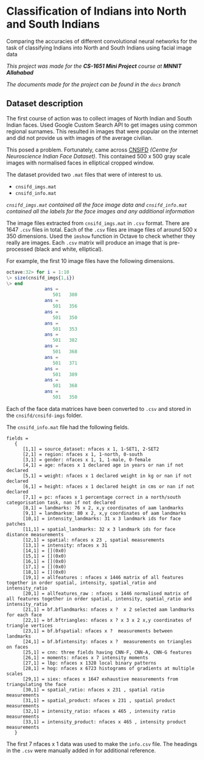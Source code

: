 # Classification of Indians into North and South Indians
Comparing the accuracies of different convolutional neural networks for the task of classifying Indians into North and South Indians using facial image data

*This project was made for the **CS-1651 Mini Project** course at **MNNIT Allahabad***

*The documents made for the project can be found in the `docs` branch*

## Dataset description

The first course of action was to collect images of North Indian and South Indian faces. Used Google Custom Search API to get images using common regional surnames. This resulted in images that were popular on the internet and did not provide us with images of the average civilian.

This posed a problem. Fortunately, came across [CNSIFD](https://github.com/harish2006/CNSIFD) *(Centre for Neuroscience Indian Face Dataset)*. This contained 500 x 500 gray scale images with normalised faces in elliptical cropped window.

The dataset provided two `.mat` files that were of interest to us.

- `cnsifd_imgs.mat`
- `cnsifd_info.mat`

*`cnsifd_imgs.mat` contained all the face image data and `cnsifd_info.mat` contained all the labels for the face images and any additional information*

The image files extracted from `cnsifd_imgs.mat` in `.csv` format. There are 1647 `.csv` files in total. Each of the `.csv` files are image files of around 500 x 350 dimensions. Used the `imshow` function in Octave to check whether they really are images. Each `.csv` matrix will produce an image that is pre-processed (black and white, elliptical).

For example, the first 10 image files have the following dimensions.

```octave
octave:32> for i = 1:10
\> size(cnsifd_imgs{1,i})
\> end
              ans =
                 501   380
              ans =
                 501   356
              ans =
                 501   350
              ans =
                 501   353
              ans =
                 501   382
              ans =
                 501   368
              ans =
                 501   371
              ans =
                 501   389
              ans =
                 501   368
              ans =
                 501   350
```

Each of the face data matrices have been converted to `.csv` and stored in the `cnsifd/cnsifd-imgs` folder.

The `cnsifd_info.mat` file had the following fields.

```
fields =
   {
      [1,1] = source_dataset: nfaces x 1, 1-SET1, 2-SET2
      [2,1] = region: nfaces x 1, 1-north, 0-south
      [3,1] = gender: nfaces x 1, 1, 1-male, 0-female
      [4,1] = age: nfaces x 1 declared age in years or nan if not declared
      [5,1] = weight: nfaces x 1 declared weight in kg or nan if not declared
      [6,1] = height: nfaces x 1 declared height in cms or nan if not declared
      [7,1] = pc: nfaces x 1 percentage correct in a north/south categorisation task, nan if not declared
      [8,1] = landmarks: 76 x 2, x,y coordinates of aam landmarks
      [9,1] = landmarksm: 80 x 2, x,y coordinates of aam landmarks
      [10,1] = intensity_landmarks: 31 x 3 landmark ids for face patches
      [11,1] = spatial_landmarks: 32 x 3 landmark ids for face distance measurements
      [12,1] = spatial: nfaces x 23 , spatial measurements
      [13,1] = intensity: nfaces x 31 
      [14,1] = [](0x0)
      [15,1] = [](0x0)
      [16,1] = [](0x0)
      [17,1] = [](0x0)
      [18,1] = [](0x0)
      [19,1] = allfeatures : nfaces x 1446 matrix of all features together in order spatial, intensity, spatial_ratio and intensity_ratio
      [20,1] = allfeatures_raw : nfaces x 1446 normalised matrix of all features together in order spatial, intensity, spatial_ratio and intensity_ratio
      [21,1] = bf.bflandmarks: nfaces x ?  x 2 selected aam landmarks for each face
      [22,1] = bf.bftriangles: nfaces x ? x 3 x 2 x,y coordinates of triangle vertices
      [23,1] = bf.bfspatial: nfaces x ?  measurements between landmarks
      [24,1] = bf.bfintensity: nfaces x ?  measurements on triangles on faces
      [25,1] = cnn: three fields having CNN-F, CNN-A, CNN-G features
      [26,1] = moments: nfaces x 7 intensity moments
      [27,1] = lbp: nfaces x 1328 local binary patterns
      [28,1] = hog: nfaces x 6723 histograms of gradients at multiple scales
      [29,1] = siex: nfaces x 1647 exhaustive measurements from triangulating the face
      [30,1] = spatial_ratio: nfaces x 231 , spatial ratio measurements
      [31,1] = spatial_product: nfaces x 231 , spatial product measurements
      [32,1] = intensity_ratio: nfaces x 465 , intensity ratio measurements
      [33,1] = intensity_product: nfaces x 465 , intensity product measurements
   }
```


The first 7 nfaces x 1 data was used to make the `info.csv` file. The headings in the `.csv` were manually added in for additional reference.
